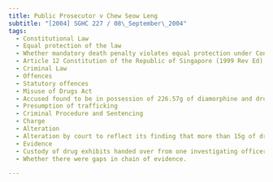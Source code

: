 ```yaml
---
title: Public Prosecutor v Chew Seow Leng 
subtitle: "[2004] SGHC 227 / 08\_September\_2004"
tags:
  - Constitutional Law
  - Equal protection of the law
  - Whether mandatory death penalty violates equal protection under Constitution
  - Article 12 Constitution of the Republic of Singapore (1999 Rev Ed), Section 7 Misuse of Drugs Act (Cap 185, 2001 Rev Ed).
  - Criminal Law
  - Offences
  - Statutory offences
  - Misuse of Drugs Act
  - Accused found to be in possession of 226.57g of diamorphine and drug trafficking paraphernalia
  - Presumption of trafficking
  - Criminal Procedure and Sentencing
  - Charge
  - Alteration
  - Alteration by court to reflect its finding that more than 15g of drugs found in accused\'s possession were for the purpose of trafficking.
  - Evidence
  - Custody of drug exhibits handed over from one investigating officer to another before being sent for analysis
  - Whether there were gaps in chain of evidence.

---
```


